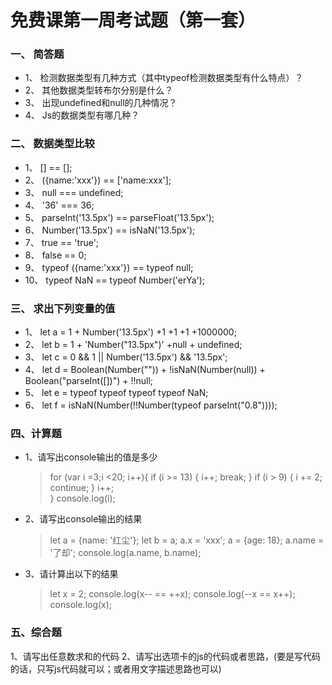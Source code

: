 # 免费课第一周考试题（第一套）

### 一、    简答题
- 1、	检测数据类型有几种方式（其中typeof检测数据类型有什么特点）？
- 2、	其他数据类型转布尔分别是什么？
- 3、	出现undefined和null的几种情况？
- 4、	Js的数据类型有哪几种？


### 二、	数据类型比较
- 1、	[] == [];
- 2、	({name:'xxx'}) == ['name:xxx'];
- 3、	null === undefined;
- 4、	'36' === 36;
- 5、	parseInt('13.5px') == parseFloat('13.5px');
- 6、	Number('13.5px') == isNaN('13.5px');
- 7、	true == 'true';
- 8、	false == 0;
- 9、	typeof  ({name:'xxx'}) == typeof  null;
- 10、	typeof  NaN == typeof Number('erYa');

### 三、	求出下列变量的值
- 1、	let a = 1 + Number('13.5px') +1 +1 +1 +1000000;
- 2、	let b = 1 + 'Number("13.5px")' +null + undefined;
- 3、	let c = 0 && 1  ||  Number('13.5px')  &&  '13.5px';
- 4、	let d = Boolean(Number("")) + !isNaN(Number(null)) + Boolean("parseInt([])") + !!null;
- 5、	let e = typeof  typeof  typeof   typeof   NaN;
- 6、	let f = isNaN(Number(!!Number(typeof parseInt("0.8"))));

### 四、计算题
- 1、请写出console输出的值是多少

  > for (var i =3;i <20; i++){
        if (i >= 13) {
            i++;
            break;
        }
        if (i > 9) {
            i += 2;
            continue;
        }
        i++;    
    }
    console.log(i);

- 2、请写出console输出的结果

	> let  a  = {name: '红尘'};
      let  b = a;
      a.x = 'xxx';
      a = {age: 18};
      a.name = '了却';
      console.log(a.name, b.name); 

- 3、请计算出以下的结果

    > let x = 2;
      console.log(x--  ==  ++x);
      console.log(--x  ==  x++);
      console.log(x);

### 五、综合题
1、请写出任意数求和的代码
2、请写出选项卡的js的代码或者思路，(要是写代码的话，只写js代码就可以；或者用文字描述思路也可以)


